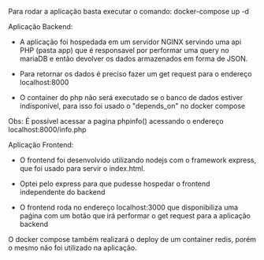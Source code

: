 Para rodar a aplicação basta executar o comando:
docker-compose up -d

Aplicação Backend:

- A aplicação foi hospedada em um servidor NGINX servindo uma api PHP (pasta app) que é responsavel por performar uma query no mariaDB e então devolver os dados armazenados em forma de JSON.

- Para retornar os dados é preciso fazer um get request para o endereço localhost:8000

- O container do php não será executado se o banco de dados estiver indisponível, para isso foi usado o "depends_on" no docker compose

Obs: É possível acessar a pagina phpinfo() acessando o endereço localhost:8000/info.php

Aplicação Frontend:

- O frontend foi desenvolvido utilizando nodejs com o framework express, que foi usado para servir o index.html.

- Optei pelo express para que pudesse hospedar o frontend independente do backend

- O frontend roda no endereço localhost:3000 que disponibiliza uma paǵina com um botão que irá performar o get request para a aplicação backend


O docker compose também realizará o deploy de um container redis, porém o mesmo não foi utilizado na aplicação.
